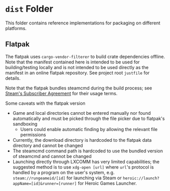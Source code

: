 # `dist` Folder

This folder contains reference implementations for packaging on different platforms.

## Flatpak

The flatpak uses `cargo-vendor-filterer` to build crate dependencies offline.
Note that the manifest contained here is intended to be used for building/testing
locally and is not intended to be used directly as the manifest in an online flatpak repository.
See project root `justfile` for details.

Note that the flatpak bundles steamcmd during the build process;
see [Steam's Subscriber Agreement](https://store.steampowered.com/subscriber_agreement/)
for their usage terms.

Some caveats with the flatpak version

- Game and local directories cannot be entered manually nor found automatically
and must be picked through the file picker due to flatpak's sandboxing
  - Users could enable automatic finding by allowing the relevant file permissions
- Currently, the download directory is hardcoded to the flatpak data directory and cannot be changed
- The steamcmd command path is hardcoded to use the bundled version of steamcmd and cannot be changed
- Launching directly through LXCOMM has very limited capabilities;
the suggested method is to use `xdg-open [url]` where `url`'s protocol is handled by a program on the user's system,
e.g. `steam://rungeameid/[id]` for launching via Steam
or `heroic://launch?appName=[id]&runner=[runner]` for Heroic Games Launcher.
